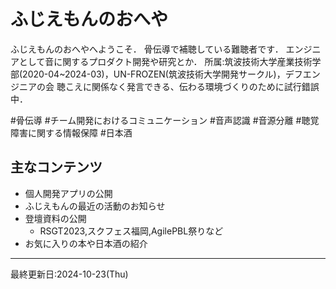 # ふじえもんのおへや

ふじえもんのおへやへようこそ．
骨伝導で補聴している難聴者です．
エンジニアとして音に関するプロダクト開発や研究とか．
所属:筑波技術大学産業技術学部(2020-04~2024-03)，UN-FROZEN(筑波技術大学開発サークル)，デフエンジニアの会
聴こえに関係なく発言できる、伝わる環境づくりのために試行錯誤中．

#骨伝導 #チーム開発におけるコミュニケーション #音声認識 #音源分離 #聴覚障害に関する情報保障 #日本酒

## 主なコンテンツ

- 個人開発アプリの公開
- ふじえもんの最近の活動のお知らせ
- 登壇資料の公開
  - RSGT2023,スクフェス福岡,AgilePBL祭りなど
- お気に入りの本や日本酒の紹介

***
最終更新日:2024-10-23(Thu)
